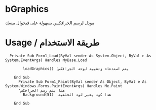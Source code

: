 # bGraphics
مودل لرسم الجرافكس بسهولة على فيجوال بيسك

# Usage / طريقة الاستخدام
```VB
  Private Sub Form1_Load(ByVal sender As System.Object, ByVal e As System.EventArgs) Handles MyBase.Load
     
        loadGraphics() 'يتم استدعاء وتشييد لوحة الجرافكس
  
    End Sub
      Private Sub Form1_Paint(ByVal sender As Object, ByVal e As System.Windows.Forms.PaintEventArgs) Handles Me.Paint
      'هنا يتم رسم الجرافكس
        Background(51)  هذا كود يغير لود الخلفية
        
    End Sub
```
